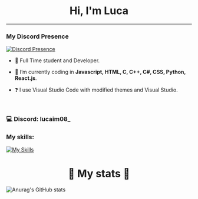 # <div align="center">Hi, I'm Luca</div>  
  
***
### My Discord Presence

[![Discord Presence](https://lanyard.cnrad.dev/api/1186990133069758526)](https://discord.com/users/1186990133069758526)

- 🔭 Full Time student and Developer.
  

- 🌱 I’m currently coding in **Javascript, HTML, C, C++, C#, CSS, Python, React.js**.
  

- ❓ I use Visual Studio Code with modified themes and Visual Studio.
  
<br/>
  
### 💻 Discord: lucaim08_

### My skills:

[![My Skills](https://skillicons.dev/icons?i=js,html,css,c,cpp,c#,arduino,discordjs,kali,mongodb,nodejs,opencv,py,react,robloxstudio,unreal,unity,visualstudio,vscode&perline=5)](https://skillicons.dev)

# <div align="center">🔐 My stats 🔐</div>  

![Anurag's GitHub stats](https://github-readme-stats.vercel.app/api?username=LUCAIM08&theme=dark&show_icons=true)
